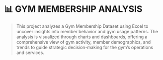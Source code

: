 # 📊 GYM MEMBERSHIP ANALYSIS

> This project analyzes a Gym Membership Dataset using Excel to uncover insights into member behavior and gym usage patterns. The analysis is visualized through charts and dashboards, offering a comprehensive view of gym activity, member demographics, and trends to guide strategic decision-making for the gym’s operations and services.
